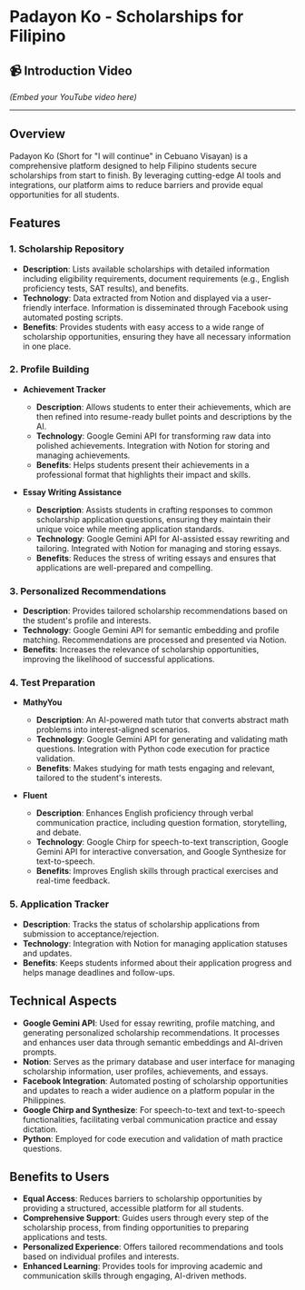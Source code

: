 # Padayon Ko - Scholarships for Filipino

## 📹 Introduction Video

*(Embed your YouTube video here)*

---

## Overview

Padayon Ko (Short for "I will continue" in Cebuano Visayan) is a comprehensive platform designed to help Filipino students secure scholarships from start to finish. By leveraging cutting-edge AI tools and integrations, our platform aims to reduce barriers and provide equal opportunities for all students.

## Features

### 1. **Scholarship Repository**

- **Description**: Lists available scholarships with detailed information including eligibility requirements, document requirements (e.g., English proficiency tests, SAT results), and benefits.
- **Technology**: Data extracted from Notion and displayed via a user-friendly interface. Information is disseminated through Facebook using automated posting scripts.
- **Benefits**: Provides students with easy access to a wide range of scholarship opportunities, ensuring they have all necessary information in one place.

### 2. **Profile Building**

- **Achievement Tracker**
  - **Description**: Allows students to enter their achievements, which are then refined into resume-ready bullet points and descriptions by the AI.
  - **Technology**: Google Gemini API for transforming raw data into polished achievements. Integration with Notion for storing and managing achievements.
  - **Benefits**: Helps students present their achievements in a professional format that highlights their impact and skills.

- **Essay Writing Assistance**
  - **Description**: Assists students in crafting responses to common scholarship application questions, ensuring they maintain their unique voice while meeting application standards.
  - **Technology**: Google Gemini API for AI-assisted essay rewriting and tailoring. Integrated with Notion for managing and storing essays.
  - **Benefits**: Reduces the stress of writing essays and ensures that applications are well-prepared and compelling.

### 3. **Personalized Recommendations**

- **Description**: Provides tailored scholarship recommendations based on the student's profile and interests.
- **Technology**: Google Gemini API for semantic embedding and profile matching. Recommendations are processed and presented via Notion.
- **Benefits**: Increases the relevance of scholarship opportunities, improving the likelihood of successful applications.

### 4. **Test Preparation**

- **MathyYou**
  - **Description**: An AI-powered math tutor that converts abstract math problems into interest-aligned scenarios.
  - **Technology**: Google Gemini API for generating and validating math questions. Integration with Python code execution for practice validation.
  - **Benefits**: Makes studying for math tests engaging and relevant, tailored to the student's interests.

- **Fluent**
  - **Description**: Enhances English proficiency through verbal communication practice, including question formation, storytelling, and debate.
  - **Technology**: Google Chirp for speech-to-text transcription, Google Gemini API for interactive conversation, and Google Synthesize for text-to-speech.
  - **Benefits**: Improves English skills through practical exercises and real-time feedback.

### 5. **Application Tracker**

- **Description**: Tracks the status of scholarship applications from submission to acceptance/rejection.
- **Technology**: Integration with Notion for managing application statuses and updates.
- **Benefits**: Keeps students informed about their application progress and helps manage deadlines and follow-ups.

## Technical Aspects

- **Google Gemini API**: Used for essay rewriting, profile matching, and generating personalized scholarship recommendations. It processes and enhances user data through semantic embeddings and AI-driven prompts.
- **Notion**: Serves as the primary database and user interface for managing scholarship information, user profiles, achievements, and essays.
- **Facebook Integration**: Automated posting of scholarship opportunities and updates to reach a wider audience on a platform popular in the Philippines.
- **Google Chirp and Synthesize**: For speech-to-text and text-to-speech functionalities, facilitating verbal communication practice and essay dictation.
- **Python**: Employed for code execution and validation of math practice questions.

## Benefits to Users

- **Equal Access**: Reduces barriers to scholarship opportunities by providing a structured, accessible platform for all students.
- **Comprehensive Support**: Guides users through every step of the scholarship process, from finding opportunities to preparing applications and tests.
- **Personalized Experience**: Offers tailored recommendations and tools based on individual profiles and interests.
- **Enhanced Learning**: Provides tools for improving academic and communication skills through engaging, AI-driven methods.
